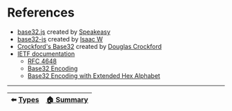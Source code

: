 # References

* [base32.js](https://github.com/speakeasyjs/base32.js) created by [Speakeasy](https://github.com/speakeasyjs)
* [base32-js](https://github.com/agnoster/base32-js) created by [Isaac W](https://github.com/agnoster)
* [Crockford's Base32](https://www.crockford.com/base32.html) created by [Douglas Crockford](https://www.crockford.com)
* [IETF documentation](https://www.ietf.org)
  * [RFC 4648](https://tools.ietf.org/html/rfc4648)
  * [Base32 Encoding](https://tools.ietf.org/html/rfc3548#section-5)
  * [Base32 Encoding with Extended Hex Alphabet](https://tools.ietf.org/html/rfc4648#section-7)

---

<p align="center">

| ⬅️ [Types](Types.md) | [🏠 Summary](Summary.md) |
|:------------------------:|:-------------------------:|
</p>
